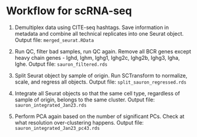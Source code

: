 # Workflow for scRNA-seq

1. Demultiplex data using CITE-seq hashtags. Save information in metadata and combine all technical replicates into one Seurat object.
Output file: `merged_seurat.RData`

2. Run QC, filter bad samples, run QC again. Remove all BCR genes except heavy chain genes - Ighd, Ighm, Ighg1, Ighg2c, Ighg2b, Ighg3, Igha, Ighe.
Output file: `sauron_filtered.rds`

3. Split Seurat object by sample of origin. Run SCTransform to normalize, scale, and regress all objects.
Output file: `split_sauron_regressed.rds`

4. Integrate all Seurat objects so that the same cell type, regardless of sample of origin, belongs to the same cluster.
Output file: `sauron_integrated_Jan23.rds`

5. Perform PCA again based on the number of significant PCs. Check at what resolution over-clustering happens.
Output file: `sauron_integrated_Jan23_pc43.rds`

